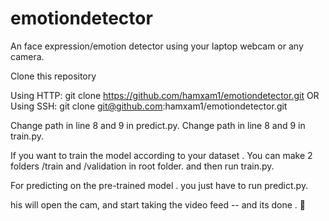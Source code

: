 # emotiondetector


An face expression/emotion detector using your laptop webcam or any camera.

Clone this repository 

Using HTTP: git clone https://github.com/hamxam1/emotiondetector.git
OR
Using SSH: git clone git@github.com:hamxam1/emotiondetector.git

Change path in line 8 and 9 in predict.py.
Change path in line 8 and 9 in train.py.

If you want to train the model according to your dataset . You can make 2 folders /train and /validation in root folder. and then run train.py.

For predicting on the pre-trained model . you just have to run predict.py.


his will open the cam, and start taking the video feed -- and its done . 👏



